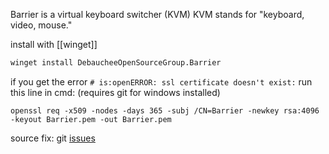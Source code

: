 Barrier is a virtual keyboard switcher (KVM) 
KVM stands for "keyboard, video, mouse."

install with [[winget]]
```bat
winget install DebaucheeOpenSourceGroup.Barrier
```

if you get the error 
`# is:openERROR: ssl certificate doesn't exist:`
run this line in cmd: (requires git for windows installed)
```BAT
openssl req -x509 -nodes -days 365 -subj /CN=Barrier -newkey rsa:4096 -keyout Barrier.pem -out Barrier.pem
```
source fix: git [issues](https://github.com/debauchee/barrier/issues/231)